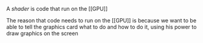 A *shader* is code that run on the [[GPU]]

The reason that code needs to run on the [[GPU]] is because we want to be able to tell the graphics card what to do and how to do it, using his power to draw graphics on the screen
